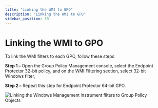```yaml
---
title: "Linking the WMI to GPO"
description: "Linking the WMI to GPO"
sidebar_position: 30
---
```


# Linking the WMI to GPO

To link the WMI filters to each GPO, follow these steps:

**Step 1 –** Open the Group Policy Management console, select the Endpoint Protector 32-bit policy,
and on the WMI Filtering section, select 32-bit Windows filter;

**Step 2 –** Repeat this step for Endpoint Protector 64-bit GPO.

![Linking the Windows Management Instrument filters to Group Policy Objects](/images/endpointprotector/2509/configuration/activedirectory/wmitogpolinking.webp)
